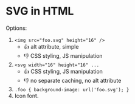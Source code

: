 # SVG in HTML

Options:

1. `<img src="foo.svg" height="16" />`
	- 👍 alt attribute, simple
	- 👎 CSS styling, JS manipulation
2. `<svg width="16" height="16" ...`
	- 👍 CSS styling, JS manipulation
	- 👎 no separate caching, no alt attribute
3. `.foo { background-image: url('foo.svg'); }`
4. Icon font.
